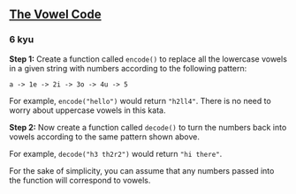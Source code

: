 <h2><a href=https://www.codewars.com/kata/53697be005f803751e0015aa/train/python target="_blank">The Vowel Code</a></h2><h3>6 kyu</h3><p><strong>Step 1:</strong> Create a function called <code>encode()</code> to replace all the lowercase vowels in a given string with numbers according to the following pattern:</p><pre><code>a -&gt; 1e -&gt; 2i -&gt; 3o -&gt; 4u -&gt; 5</code></pre><p>For example, <code>encode("hello")</code> would return <code>"h2ll4"</code>. There is no need to worry about uppercase vowels in this kata.</p><p><strong>Step 2:</strong> Now create a function called <code>decode()</code> to turn the numbers back into vowels according to the same pattern shown above.</p><p>For example, <code>decode("h3 th2r2")</code> would return <code>"hi there"</code>.</p><p>For the sake of simplicity, you can assume that any numbers passed into the function will correspond to vowels.</p>
